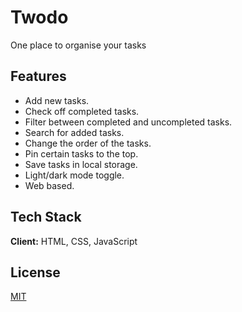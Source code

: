 # Twodo

One place to organise your tasks

## Features

- Add new tasks.
- Check off completed tasks.
- Filter between completed and uncompleted tasks.
- Search for added tasks.
- Change the order of the tasks.
- Pin certain tasks to the top.
- Save tasks in local storage.
- Light/dark mode toggle.
- Web based.
 
## Tech Stack

**Client:** HTML, CSS, JavaScript
  
## License

[MIT](LICENSE)
 
